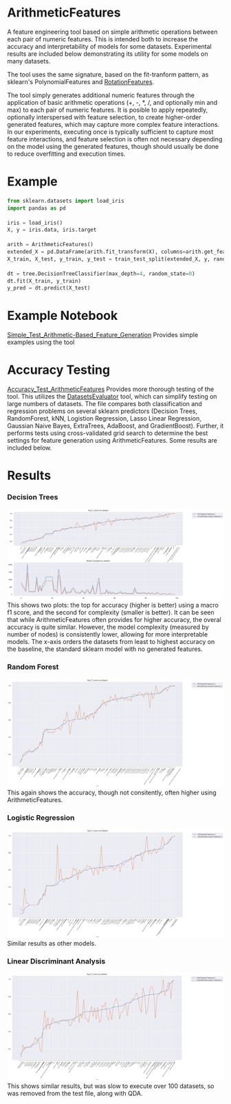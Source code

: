 # ArithmeticFeatures
A feature engineering tool based on simple arithmetic operations between each pair of numeric features. This is intended both to increase the accuracy and interpretability of models for some datasets. Experimental results are included below demonstrating its utility for some models on many datasets. 

The tool uses the same signature, based on the fit-tranform pattern, as sklearn's PolynomialFeatures and [RotationFeatures](https://github.com/Brett-Kennedy/RotationFeatures).

The tool simply generates additional numeric features through the application of basic arithmetic operations (+, -, *, /, and optionally min and max) to each pair of numeric features. It is posible to apply repeatedly, optionally interspersed  with feature selection, to create higher-order generated features, which may capture more complex feature interactions. In our experiments, executing once is typically sufficient to capture most feature interactions, and feature selection is often not necessary depending on the model using the generated features, though should usually be done to reduce overfitting and execution times. 

# Example

```python
from sklearn.datasets import load_iris
import pandas as pd

iris = load_iris()
X, y = iris.data, iris.target

arith = ArithmeticFeatures()
extended_X = pd.DataFrame(arith.fit_transform(X), columns=arith.get_feature_names())
X_train, X_test, y_train, y_test = train_test_split(extended_X, y, random_state=42)

dt = tree.DecisionTreeClassifier(max_depth=4, random_state=0)
dt.fit(X_train, y_train)
y_pred = dt.predict(X_test)
```

# Example Notebook

[Simple_Test_Arithmetic-Based_Feature_Generation](https://github.com/Brett-Kennedy/ArithmeticFeatures/blob/main/examples/Simple_Test_Arithmetic-Based_Feature_Generation.ipynb) Provides simple examples using the tool

# Accuracy Testing
[Accuracy_Test_ArithmeticFeatures](https://github.com/Brett-Kennedy/ArithmeticFeatures/blob/main/examples/Accuracy_Test_ArithmeticFeatures.py) Provides more thorough testing of the tool. This utilizes the [DatasetsEvaluator](https://github.com/Brett-Kennedy/DatasetsEvaluator) tool, which can simplify testing on large numbers of datasets. The file compares both classification and regression problems on several sklearn predictors (Decision Trees, RandomForest, kNN, Logistion Regression, Lasso Linear Regression, Gaussian Naive Bayes, ExtraTrees, AdaBoost, and GradientBoost). Further, it performs tests using cross-validated grid search to determine the best settings for feature generation using ArithmeticFeatures. Some results are included below.

# Results
### Decision Trees
![Decision Trees](https://github.com/Brett-Kennedy/ArithmeticFeatures/blob/main/Results/results_26_08_2021_21_15_03_plot.png)
This shows two plots: the top for accuracy (higher is better) using a macro f1 score, and the second for complexity (smaller is better). It can be seen that while ArithmeticFeatures often provides for higher accuracy, the overal accuracy is quite similar. However, the model complexity (measured by number of nodes) is consistently lower, allowing for more interpretable models. The x-axis orders the datasets from least to highest accuracy on the baseline, the standard sklearn model with no generated features. 

### Random Forest
![Random Forest](https://github.com/Brett-Kennedy/ArithmeticFeatures/blob/main/Results/results_26_08_2021_21_25_45_plot.png)
This again shows the accuracy, though not consitently, often higher using ArithmeticFeatures.

### Logistic Regression
![Logistic Regression](https://github.com/Brett-Kennedy/ArithmeticFeatures/blob/main/Results/results_27_08_2021_10_41_11_plot.png)
Similar results as other models.

### Linear Discriminant Analysis
![Linear Discriminant Analysis](https://github.com/Brett-Kennedy/ArithmeticFeatures/blob/main/Results/results_27_08_2021_00_59_56_plot.png)
This shows similar results, but was slow to execute over 100 datasets, so was removed from the test file, along with QDA.

